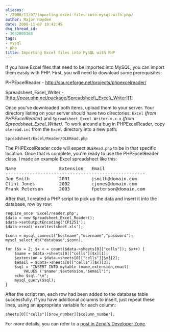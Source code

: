 ```yaml
---
aliases:
- /2008/11/07/importing-excel-files-into-mysql-with-php/
author: Major Hayden
date: 2008-11-07 19:42:45
dsq_thread_id:
- 3642805368
tags:
- mysql
- php
title: Importing Excel files into MySQL with PHP
---
```


If you have Excel files that need to be imported into MySQL, you can import them easily with PHP. First, you will need to download some prerequisites:

PHPExcelReader - <http://sourceforge.net/projects/phpexcelreader/>

Spreadsheet\_Excel\_Writer - [http://pear.php.net/package/Spreadsheet\_Excel\_Writer][1]

Once you've downloaded both items, upload them to your server. Your directory listing on your server should have two directories: `Excel` _(from PHPExcelReader)_ and `Spreadsheet_Excel_Writer-x.x.x` _(from Spreadsheet\_Excel\_Writer)_. To work around a bug in PHPExcelReader, copy `oleread.inc` from the `Excel` directory into a new path:

`Spreadsheet/Excel/Reader/OLERead.php`

The PHPExcelReader code will expect `OLERead.php` to be in that specific location. Once that is complete, you're ready to use the PHPExcelReader class. I made an example Excel spreadsheet like this:

<pre>Name                Extension   Email
----------------------------------------------------
Jon Smith           2001        jsmith@domain.com
Clint Jones         2002        cjones@domain.com
Frank Peterson      2003        fpeterson@domain.com</pre>

After that, I created a PHP script to pick up the data and insert it into the database, row by row:

```
require_once 'Excel/reader.php';
$data = new Spreadsheet_Excel_Reader();
$data->setOutputEncoding('CP1251');
$data->read('exceltestsheet.xls');

$conn = mysql_connect("hostname","username","password");
mysql_select_db("database",$conn);

for ($x = 2; $x < = count($data->sheets[0]["cells"]); $x++) {
    $name = $data->sheets[0]["cells"][$x][1];
    $extension = $data->sheets[0]["cells"][$x][2];
    $email = $data->sheets[0]["cells"][$x][3];
    $sql = "INSERT INTO mytable (name,extension,email)
        VALUES ('$name',$extension,'$email')";
    echo $sql."\n";
    mysql_query($sql);
}
```


After the script ran, each row had been added to the database table successfully. If you have additional columns to insert, just repeat these lines, using an appropriate variable for each column:

```
sheets[0]["cells"][$row_number][$column_number];
```


For more details, you can refer to a [post in Zend's Developer Zone][2].

 [1]: http://pear.php.net/package/Spreadsheet_Excel_Writer
 [2]: http://devzone.zend.com/article/3336-Reading-and-Writing-Spreadsheets-with-PHP